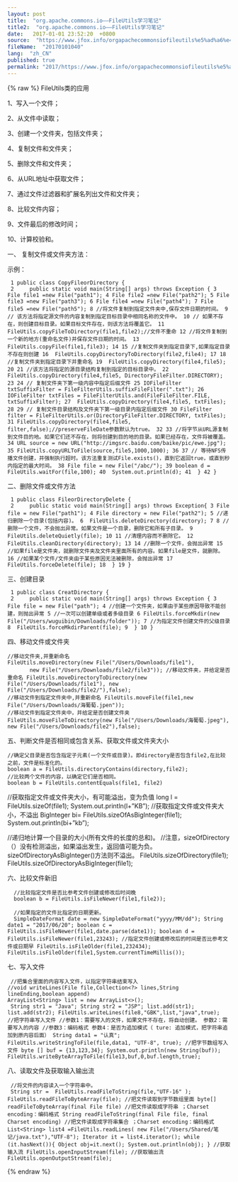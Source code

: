 ```yaml
---
layout: post
title:  "org.apache.commons.io——FileUtils学习笔记"
title2:  "org.apache.commons.io——FileUtils学习笔记"
date:   2017-01-01 23:52:20  +0800
source:  "https://www.jfox.info/orgapachecommonsiofileutils%e5%ad%a6%e4%b9%a0%e7%ac%94%e8%ae%b0.html"
fileName:  "20170101040"
lang:  "zh_CN"
published: true
permalink: "2017/https://www.jfox.info/orgapachecommonsiofileutils%e5%ad%a6%e4%b9%a0%e7%ac%94%e8%ae%b0.html"
---
```

{% raw %}
FileUtils类的应用

1、写入一个文件；

2、从文件中读取；

3、创建一个文件夹，包括文件夹；

4、复制文件和文件夹；

5、删除文件和文件夹；

6、从URL地址中获取文件；

7、通过文件过滤器和扩展名列出文件和文件夹；

8、比较文件内容；

9、文件最后的修改时间；

10、计算校验和。

一、 复制文件或文件夹方法：

示例：

     1 public class CopyFileorDirectory {
     2     public static void main(String[] args) throws Exception { 3 File file1 =new File("path1"); 4 File file2 =new File("path2"); 5 File file3 =new File("path3"); 6 File file4 =new File("path4"); 7 File file5 =new File("path5"); 8 //将文件复制到指定文件夹中,保存文件日期的时间。 9 // 该方法将指定源文件的内容复制到指定目标目录中相同名称的文件中。 10 // 如果不存在，则创建目标目录。如果目标文件存在，则该方法将覆盖它。 11 FileUtils.copyFileToDirectory(file1,file2);//文件不重命 12 //将文件复制到一个新的地方(重命名文件)并保存文件日期的时间。 13  FileUtils.copyFile(file1,file3); 14 15 //复制文件夹到指定目录下,如果指定目录不存在则创建 16  FileUtils.copyDirectoryToDirectory(file2,file4); 17 18 //复制文件夹到指定目录下并重命名 19  FileUtils.copyDirectory(file4,file5); 20 21 //该方法将指定的源目录结构复制到指定的目标目录中。 22  FileUtils.copyDirectory(file4,file5, DirectoryFileFilter.DIRECTORY); 23 24 // 复制文件夹下第一级内容中指定后缀文件 25 IOFileFilter txtSuffixFilter = FileFilterUtils.suffixFileFilter(".txt"); 26 IOFileFilter txtFiles = FileFilterUtils.and(FileFileFilter.FILE, txtSuffixFilter); 27  FileUtils.copyDirectory(file4,file5, txtFiles); 28 29 // 复制文件目录结构及文件夹下第一级目录内指定后缀文件 30 FileFilter filter = FileFilterUtils.or(DirectoryFileFilter.DIRECTORY, txtFiles); 31 FileUtils.copyDirectory(file4,file5, filter,false);//preserveFileDate参数默认为true。 32 33 //将字节从URL源复制到文件目的地。如果它们还不存在，则将创建到目的地的目录。如果已经存在，文件将被覆盖。 34 URL source = new URL("http://imgsrc.baidu.com/baike/pic/ewe.jpg"); 35 FileUtils.copyURLToFile(source,file5,1000,1000); 36 37 // 等待NFS传播文件创建，并强制执行超时。该方法重复测试File.exists()，直到它返回true，或直到秒内指定的最大时间。 38 File file = new File("/abc/"); 39 boolean d = FileUtils.waitFor(file,100); 40  System.out.println(d); 41  } 42 }

 二、删除文件或文件方法

     1 public class FileorDirectoryDelete {
     2     public static void main(String[] args) throws Exception{ 3 File file = new File("path1"); 4 File directory = new File("path2"); 5 //递归删除一个目录(包括内容)。 6  FileUtils.deleteDirectory(directory); 7 8 //删除一个文件，不会抛出异常。如果文件是一个目录，删除它和所有子目录。 9  FileUtils.deleteQuietly(file); 10 11 //清理内容而不删除它。 12  FileUtils.cleanDirectory(directory); 13 14 //删除一个文件，会抛出异常 15 //如果file是文件夹，就删除文件夹及文件夹里面所有的内容。如果file是文件，就删除。 16 //如果某个文件/文件夹由于某些原因无法被删除，会抛出异常 17  FileUtils.forceDelete(file); 18  } 19 }

三、创建目录

     1 public class CreatDirectory {
     2     public static void main(String[] args) throws Exception { 3 File file = new File("path"); 4 //创建一个文件夹，如果由于某些原因导致不能创建，则抛出异常 5 //一次可以创建单级或者多级目录 6 FileUtils.forceMkdir(new File("/Users/wuguibin/Downloads/folder")); 7 //为指定文件创建文件的父级目录 8  FileUtils.forceMkdirParent(file); 9  } 10 }

四、移动文件或文件夹

    //移动文件夹,并重新命名
    FileUtils.moveDirectory(new File("/Users/Downloads/file1"),
           new File("/Users/Downloads/file2/file3")); //移动文件夹，并给定是否重命名 FileUtils.moveDirectoryToDirectory(new File("/Users/Downloads/file1"), new File("/Users/Downloads/file2/"),false);
    //移动文件到指定文件夹中,并重新命名 FileUtils.moveFile(file1,new File("/Users/Downloads/海葡萄.jpen"));
    //移动文件到指定文件夹中，并给定是否创建文件夹 FileUtils.moveFileToDirectory(new File("/Users/Downloads/海葡萄.jpeg"), new File("/Users/Downloads/file2"),false);

五、判断文件是否相同或包含关系、获取文件或文件夹大小

    //确定父目录是否包含指定子元素(一个文件或目录)。即directory是否包含file2,在比较之前，文件是标准化的。
    boolean a = FileUtils.directoryContains(directory,file2);
    //比较两个文件的内容，以确定它们是否相同。
    boolean b = FileUtils.contentEquals(file1, file2)
    

//获取指定文件或文件夹大小，有可能溢出，变为负值
long l = FileUtils.sizeOf(file1);
System.out.println(l+”KB”);
//获取指定文件或文件夹大小，不溢出
BigInteger bi= FileUtils.sizeOfAsBigInteger(file1);
System.out.println(bi+”kb”);

//递归地计算一个目录的大小(所有文件的长度的总和)。
//注意，sizeOfDirectory（）没有检测溢出，如果溢出发生，返回值可能为负。sizeOfDirectoryAsBigInteger()方法则不溢出。
FileUtils.sizeOfDirectory(file1);
FileUtils.sizeOfDirectoryAsBigInteger(file1);

 六、比较文件新旧

      //比较指定文件是否比参考文件创建或修改后时间晚
      boolean b = FileUtils.isFileNewer(file1,file2));
     
      //如果指定的文件比指定的日期更新。
      SimpleDateFormat date = new SimpleDateFormat("yyyy/MM/dd"); String date1 = "2017/06/20"; boolean c = FileUtils.isFileNewer(file1,date.parse(date1)); boolean d = FileUtils.isFileNewer(file1,23243); //指定文件创建或修改后的时间是否比参考文件或日期早 FileUtils.isFileOlder(file1,232434); FileUtils.isFileOlder(file1,System.currentTimeMillis());

七、写入文件

     //把集合里面的内容写入文件，以指定字符串结束写入
    //void writeLines(File file,Collection<?> lines,String lineEnding,boolean append)
    ArrayList<String> list = new ArrayList<>();
     String str1 = "Java"; String str2 = "JSP"; list.add(str1); list.add(str2); FileUtils.writeLines(file8,"GBK",list,"java",true);
    //把字符串写入文件 //参数1：需要写入的文件，如果文件不存在，将自动创建。 参数2：需要写入的内容 //参数3：编码格式 参数4：是否为追加模式（ ture: 追加模式，把字符串追加到原内容后面） String data1 = "认真"; FileUtils.writeStringToFile(file,data1, "UTF-8", true); //把字节数组写入文件 byte [] buf = {13,123,34}; System.out.println(new String(buf)); FileUtils.writeByteArrayToFile(file13,buf,0,buf.length,true);

八、读取文件及获取输入输出流

     //将文件的内容读入一个字符串中。
     String str =  FileUtils.readFileToString(file,"UTF-16" ); FileUtils.readFileToByteArray(file); //把文件读取到字节数组里面 byte[] readFileToByteArray(final File file) //把文件读取成字符串 ；Charset encoding：编码格式 String readFileToString(final File file, final Charset encoding) //把文件读取成字符串集合 ；Charset encoding：编码格式  List<String> list4 =FileUtils.readLines( new File("/Users/Shared/笔记/java.txt"),"UTF-8"); Iterator it = list4.iterator(); while (it.hasNext()){ Object obj=it.next(); System.out.println(obj); } //获取输入流 FileUtils.openInputStream(file); //获取输出流 FileUtils.openOutputStream(file);
{% endraw %}
